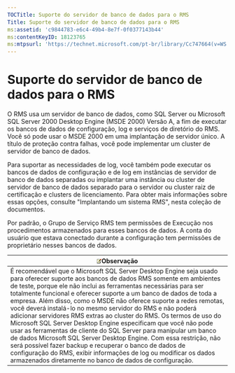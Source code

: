 ```yaml
---
TOCTitle: Suporte do servidor de banco de dados para o RMS
Title: Suporte do servidor de banco de dados para o RMS
ms:assetid: 'c9844783-e6c4-49b4-8e7f-0f0377143b44'
ms:contentKeyID: 18123765
ms:mtpsurl: 'https://technet.microsoft.com/pt-br/library/Cc747664(v=WS.10)'
---
```


Suporte do servidor de banco de dados para o RMS
================================================

O RMS usa um servidor de banco de dados, como SQL Server ou Microsoft SQL Server 2000 Desktop Engine (MSDE 2000) Versão A, a fim de executar os bancos de dados de configuração, log e serviços de diretório do RMS. Você só pode usar o MSDE 2000 em uma implantação de servidor único. A título de proteção contra falhas, você pode implementar um cluster de servidor de banco de dados.

Para suportar as necessidades de log, você também pode executar os bancos de dados de configuração e de log em instâncias de servidor de banco de dados separadas ou implantar uma instância ou cluster de servidor de banco de dados separado para o servidor ou cluster raiz de certificação e clusters de licenciamento. Para obter mais informações sobre essas opções, consulte "Implantando um sistema RMS", nesta coleção de documentos.

Por padrão, o Grupo de Serviço RMS tem permissões de Execução nos procedimentos armazenados para esses bancos de dados. A conta do usuário que estava conectado durante a configuração tem permissões de proprietário nesses bancos de dados.

| ![](images/Cc747664.note(WS.10).gif)Observação                                                                                                                                                                                                                                                                                                                                                                                                                                                                                                                                                                                                                                                                                                                                                                                                                        |
|----------------------------------------------------------------------------------------------------------------------------------------------------------------------------------------------------------------------------------------------------------------------------------------------------------------------------------------------------------------------------------------------------------------------------------------------------------------------------------------------------------------------------------------------------------------------------------------------------------------------------------------------------------------------------------------------------------------------------------------------------------------------------------------------------------------------------------------------------------------------------------------------------|
| É recomendável que o Microsoft SQL Server Desktop Engine seja usado para oferecer suporte aos bancos de dados RMS somente em ambientes de teste, porque ele não inclui as ferramentas necessárias para ser totalmente funcional e oferecer suporte a um banco de dados de toda a empresa. Além disso, como o MSDE não oferece suporte a redes remotas, você deverá instalá-lo no mesmo servidor do RMS e não poderá adicionar servidores RMS extras ao cluster do RMS. Os termos de uso do Microsoft SQL Server Desktop Engine especificam que você não pode usar as ferramentas de cliente do SQL Server para manipular um banco de dados Microsoft SQL Server Desktop Engine. Com essa restrição, não será possível fazer backup e recuperar o banco de dados de configuração do RMS, exibir informações de log ou modificar os dados armazenados diretamente no banco de dados de configuração. |
